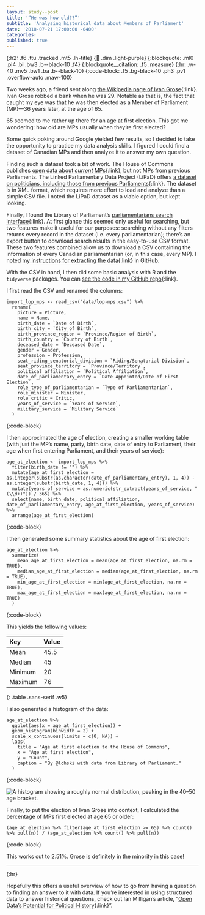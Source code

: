 ```yaml
---
layout: study--post
title: '“He was how old??”'
subtitle: 'Analysing historical data about Members of Parliament'
date: '2018-07-21 17:00:00 -0400'
categories:
published: true
---
```


{:h2: .f6 .ttu .tracked .mt5 .lh-title}
{:link: .dim .light-purple}
{:blockquote: .ml0 .pl4 .bl .bw3 .b--black-10 .f4}
{:blockquote__citation: .f5 .measure}
{:hr: .w-40 .mv5 .bw1 .ba .b--black-10}
{:code-block: .f5 .bg-black-10 .ph3 .pv1 .overflow-auto .maw-100}

Two weeks ago, a friend sent along [the Wikipedia page of Ivan Grose](https://en.wikipedia.org/wiki/Ivan_Grose){:link}. Ivan Grose robbed a bank when he was 29. Notable as that is, the fact that caught my eye was that he was then elected as a Member of Parliament (MP)—36 years later, at the age of 65.

65 seemed to me rather up there for an age at first election. This got me wondering: how old are MPs usually when they’re first elected?

Some quick poking around Google yielded few results, so I decided to take the opportunity to practice my data analysis skills. I figured I could find a dataset of Canadian MPs and then analyze it to answer my own question.

Finding such a dataset took a bit of work. The House of Commons publishes [open data about *current* MPs](https://www.ourcommons.ca/en/open-data){:link}, but not MPs from previous Parliaments. The Linked Parliamentary Data Project (LiPaD) offers [a dataset on politicians, including those from previous Parliaments](https://www.lipad.ca/data/){:link}. The dataset is in XML format, which requires more effort to load and analyze than a simple CSV file. I noted the LiPaD dataset as a viable option, but kept looking.

Finally, I found the Library of Parliament’s [parliamentarians search interface](https://lop.parl.ca/sites/ParlInfo/default/en_CA/People/parliamentarians){:link}. At first glance this seemed only useful for searching, but two features make it useful for our purposes: searching without any filters returns every record in the dataset (i.e. every parliamentarian); there’s an export button to download search results in the easy-to-use CSV format. These two features combined allow us to download a CSV containing the information of every Canadian parliamentarian (or, in this case, every MP). I noted [my instructions for extracting the data](https://github.com/lchski/mps-analysis#appendix-extracting-the-data-from-parlinfo){:link} in GitHub.

With the CSV in hand, I then did some basic analysis with R and the `tidyverse` packages. You can [see the code in my GitHub repo](https://github.com/lchski/mps-analysis){:link}.

I first read the CSV and renamed the columns:

```
import_lop_mps <- read_csv("data/lop-mps.csv") %>%
  rename(
    picture = Picture,
    name = Name,
    birth_date = `Date of Birth`,
    birth_city = `City of Birth`,
    birth_province_region = `Province/Region of Birth`,
    birth_country = `Country of Birth`,
    deceased_date = `Deceased Date`,
    gender = Gender,
    profession = Profession,
    seat_riding_senatorial_division = `Riding/Senatorial Division`,
    seat_province_territory = `Province/Territory`,
    political_affiliation = `Political Affiliation`,
    date_of_parliamentary_entry = `Date Appointed/Date of First Election`,
    role_type_of_parliamentarian = `Type of Parliamentarian`,
    role_minister = Minister,
    role_critic = Critic,
    years_of_service = `Years of Service`,
    military_service = `Military Service`
  )
```
{:code-block}

I then approximated the age of election, creating a smaller working table (with just the MP’s name, party, birth date, date of entry to Parliament, their age when first entering Parliament, and their years of service):

```
age_at_election <- import_lop_mps %>%
  filter(birth_date != "") %>%
  mutate(age_at_first_election = as.integer(substr(as.character(date_of_parliamentary_entry), 1, 4)) - as.integer(substr(birth_date, 1, 4))) %>%
  mutate(years_of_service = as.numeric(str_extract(years_of_service, "(\\d+)")) / 365) %>%
  select(name, birth_date, political_affiliation, date_of_parliamentary_entry, age_at_first_election, years_of_service) %>%
  arrange(age_at_first_election)
```
{:code-block}

I then generated some summary statistics about the age of first election:

```
age_at_election %>%
  summarize(
    mean_age_at_first_election = mean(age_at_first_election, na.rm = TRUE),
    median_age_at_first_election = median(age_at_first_election, na.rm = TRUE),
    min_age_at_first_election = min(age_at_first_election, na.rm = TRUE),
    max_age_at_first_election = max(age_at_first_election, na.rm = TRUE)
  )
```
{:code-block}

This yields the following values:

| Key | Value |
|:--|:--|
| Mean | 45.5 |
| Median | 45 |
| Minimum | 20 |
| Maximum | 76 |
{: .table .sans-serif .w5}

I also generated a histogram of the data:

```
age_at_election %>%
  ggplot(aes(x = age_at_first_election)) +
  geom_histogram(binwidth = 2) +
  scale_x_continuous(limits = c(0, NA)) +
  labs(
    title = "Age at first election to the House of Commons",
    x = "Age at first election",
    y = "Count",
    caption = "By @lchski with data from Library of Parliament."
  )
```
{:code-block}

<img src="/assets/img/posts/mp-analysis/age_at_first_election.png" alt="A histogram showing a roughly normal distribution, peaking in the 40–50 age bracket.">

Finally, to put the election of Ivan Grose into context, I calculated the percentage of MPs first elected at age 65 or older:

```
(age_at_election %>% filter(age_at_first_election >= 65) %>% count() %>% pull(n)) / (age_at_election %>% count() %>% pull(n))
```
{:code-block}

This works out to 2.51%. Grose is definitely in the minority in this case!

***
{:hr}

Hopefully this offers a useful overview of how to go from having a question to finding an answer to it with data. If you’re interested in using structured data to answer historical questions, check out Ian Milligan’s article, “[Open Data’s Potential for Political History](http://www.revparl.ca/english/issue.asp?param=221&art=1621){:link}”.
